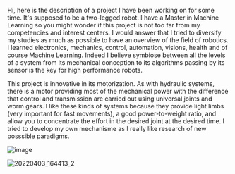 
Hi, here is the description of a project I have been working on for some time. It's supposed to be a two-legged robot.
I have a Master in Machine Learning so you might wonder if this project is not too far from my competencies and interest centers. I would answer that 
I tried to diversify my studies as much as possible to have an overview of the field of robotics. I learned electronics, mechanics, control, automation, visions, health and of course Machine Learning. Indeed I believe symbiose between all the levels of a system from its mechanical conception to its algorithms passing by its sensor is the key for high performance robots.

This project is innovative in its motorization. As with hydraulic systems, there is a motor providing most of the mechanical power
with the difference that control and transmission are carried out using universal joints and worm gears.
I like these kinds of systems because they provide light limbs (very important for fast movements), a good power-to-weight ratio, and allow you to concentrate the
effort in the desired joint at the desired time.
I tried to develop my own mechanisme as I really like research of new posssible paradigms.

![image](https://user-images.githubusercontent.com/71259481/160854741-c9394fcd-cf3d-421a-b326-4e0fff84f842.png)

![20220403_164413_2](https://user-images.githubusercontent.com/71259481/161512914-6b35b4e7-a9f1-40f1-a2f9-4e440efc37ae.jpg)


